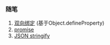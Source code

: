 ### 随笔
1. [双向绑定](src/data-bind/L.js) (基于Object.defineProperty)
1. [promise](src/promise/promise.js)
1. [JSON stringify](src/JSON/stringify.js)

